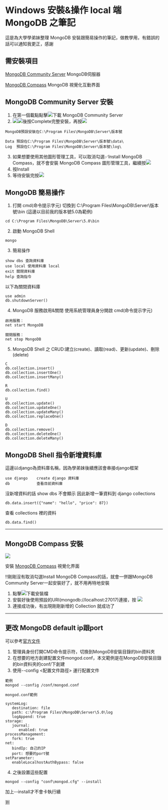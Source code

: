 # Windows 安裝&操作 local 端 MongoDB 之筆記
這是為大學學弟妹整理 MongoDB 安裝跟簡易操作的筆記，做教學用，有錯誤的話可以通知我更正，感謝
## 需安裝項目
[MongoDB Community Server](https://www.mongodb.com/try/download/community) MongoDB伺服器

[MongoDB Compass](https://www.mongodb.com/try/download/compass) MongoDB 視覺化互動界面

## MongoDB Community Server 安裝
1. 在第一個載點點擊![](https://i.imgur.com/Mpcy0Zl.png)下載 MongoDB Community Server
2. ![](https://i.imgur.com/YAtbCHX.png)![](https://i.imgur.com/YAtbCHX.png)後按<span class="btn">Complete</span>完整安裝，再按![](https://i.imgur.com/YAtbCHX.png)
```
MongoDB預設安裝在C:\Program Files\MongoDB\Server\版本號

Data 預設在C:\Program Files\MongoDB\Server\版本號\data\
Log  預設在C:\Program Files\MongoDB\Server\版本號\log\
```
3. 如果想要使用其他圖形管理工具，可以取消勾選:white_check_mark:Install MongoDB Compass，就不會安裝 MongoDB Compass 圖形管理工具，繼續按![](https://i.imgur.com/YAtbCHX.png)
4. 按<span class="btn">Install</span> 
5. 等待安裝完按![](https://i.imgur.com/PgjNzPF.png)

## MongoDB 簡易操作
1. 打開 cmd(命令提示字元) 切換到 C:\Program Files\MongoDB\Server\版本號\bin (這邊以目前我的版本號5.0為範例)
```
cd C:\Program Files\MongoDB\Server\5.0\bin
```
2. 啟動 MongoDB Shell 
```
mongo
```
3. 簡易操作
```
show dbs 查詢資料庫
use local 使用資料庫 local
exit 關閉資料庫
help 查詢指令
```
以下為關閉資料庫
```
use admin
db.shutdownServer()
```
4. MongoDB 服務啟用&關閉
使用系統管理員身分開啟 cmd(命令提示字元)
```
啟用服務：
net start MongoDB

關閉服務：
net stop MongoDB
```

5. MongoDB Shell 之 CRUD:建立(create)、讀取(read)、更新(update)、刪除(delete)
```
C
db.collection.insert()
db.collection.insertOne()
db.collection.insertMany()

R
db.collection.find()

U
db.collection.update()
db.collection.updateOne() 
db.collection.updateMany() 
db.collection.replaceOne() 

D
db.collection.remove()
db.collection.deleteOne()
db.collection.deleteMany()
```
## MongoDB Shell 指令新增資料庫
這邊以django為資料庫名稱，因為學弟妹後續應該會串接django框架
```
use django    create django 資料庫
db            查看目前資料庫
```
沒新增資料的話 show dbs 不會顯示
因此新增一筆資料到 django collections
```
db.data.insert({"name": "hello", "price": 87})
```
查看 collections 裡的資料
```
db.data.find()
```

---

## MongoDB Compass 安裝
![](https://i.imgur.com/zejfNDx.png)

安裝 [MongoDB Compass](https://www.mongodb.com/try/download/compass) 視覺化界面

!!剛剛沒有取消勾選Install MongoDB Compass的話，就會一併跟MongoDB Community Server一起安裝好了，就不用再特地安裝

1. 點擊![](https://i.imgur.com/Mpcy0Zl.png)下載安裝檔
2. 安裝好後使用預設的URI(mongodb://localhost:27017)連接，按 ![](https://i.imgur.com/28XduOp.png)
3. 連接成功後，有出現剛剛新增的 Collection 就成功了

---
## 更改 MongoDB default ip跟port
可以參考[官方文件](https://www.mongodb.com/docs/manual/reference/configuration-options/)
1. 管理員身份打開CMD命令提示符，切換到MongoDB安裝目錄的bin資料夾
2. 在想要的地方創建配置文件mongod.conf，本文範例是在MongoDB安裝目錄的bin資料夾的conf/下創建
3. 使用--config <配置文件路徑> 運行配置文件
```
範例
mongod --config /conf/mongod.conf
```
```
mongod.conf範例

systemLog:
   destination: file
   path: c:\Program Files\MongoDB\Server\5.0\log
   logAppend: true
storage:
   journal:
      enabled: true
processManagement:
   fork: true
net:
   bindIp: 自己的IP
   port: 想要的port號
setParameter:
   enableLocalhostAuthBypass: false
```
4. 之後設置這些配置
```
mongod --config "conf\mongod.cfg" --install
```
加上--install才不會卡執行續






:u5272:
